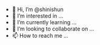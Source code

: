 - 👋 Hi, I’m @shinishun
- 👀 I’m interested in ...
- 🌱 I’m currently learning ...
- 💞️ I’m looking to collaborate on ...
- 📫 How to reach me ...

<!---
shinishun/shinishun is a ✨ special ✨ repository because its `README.md` (this file) appears on your GitHub profile.
You can click the Preview link to take a look at your changes.
--->
